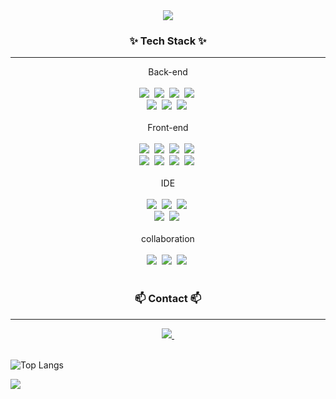 <!--title-->
<div align="center">
  <img src="https://capsule-render.vercel.app/api?type=waving&color=gradient&customColorList=10,30,30&height=200&section=header&text=🧞‍♀️Genie's%20Github✌️&fontSize=65" />
</div>

<h3 align="center">✨ Tech Stack ✨</h3>
<hr>
<div align="center">Back-end</div>
<br>
<div align="center">
  <img src="https://img.shields.io/badge/java-20232a.svg?style=for-the-badge&logo=openjdk&logoColor=white" />&nbsp
  <img src="https://img.shields.io/badge/spring_boot-6db33f.svg?style=for-the-badge&logo=spring-boot&logoColor=white" />&nbsp
  <img src="https://img.shields.io/badge/jsp&servlet-139bb4.svg?style=for-the-badge&logo=&logoColor=white" />&nbsp
  <img src="https://img.shields.io/badge/mybatis-e00033.svg?style=for-the-badge&logo=&logoColor=white" />&nbsp
</div>
<div align="center">
  <img src="https://img.shields.io/badge/apache_tomcat-f8dc75.svg?style=for-the-badge&logo=apache-tomcat&logoColor=white" />&nbsp
  <img src="https://img.shields.io/badge/apache_maven-c71a36.svg?style=for-the-badge&logo=apache-maven&logoColor=white" />&nbsp
  <img src="https://img.shields.io/badge/thymeleaf-005f0f.svg?style=for-the-badge&logo=thymeleaf&logoColor=white" />&nbsp
</div>

<br>

<div align="center">Front-end</div>

<br>

<div align="center">
    <img src="https://img.shields.io/badge/html5-E34F26.svg?style=for-the-badge&logo=html5&logoColor=white" />&nbsp
    <img src="https://img.shields.io/badge/css3-1572B6.svg?style=for-the-badge&logo=css3&logoColor=white" />&nbsp
  <img src="https://img.shields.io/badge/javascript-F7DF1E.svg?style=for-the-badge&logo=javascript&logoColor=20232a" />&nbsp
  <img src="https://img.shields.io/badge/jquery-0769ad.svg?style=for-the-badge&logo=jquery&logoColor=white" />&nbsp
</div>

<div align="center">
  <img src="https://img.shields.io/badge/react-20232a.svg?style=for-the-badge&logo=react&logoColor=61DAFB" />&nbsp
  <img src="https://img.shields.io/badge/ajax-52b0e7.svg?style=for-the-badge&logo=&logoColor=61DAFB" />&nbsp
  <img src="https://img.shields.io/badge/axios-5a29e4.svg?style=for-the-badge&logo=axios&logoColor=white" />&nbsp
  <img src="https://img.shields.io/badge/node.js-339933.svg?style=for-the-badge&logo=node.js&logoColor=white" />&nbsp
</div>

<br>
<div align="center">IDE</div>
<br>
<div align="center">
  <img src="https://img.shields.io/badge/intellij_IDEA-20232a.svg?style=for-the-badge&logo=intellij-idea&logoColor=white" />&nbsp
  <img src="https://img.shields.io/badge/oracle_11g_ex-f80000.svg?style=for-the-badge&logo=oracle&logoColor=white" />&nbsp
  <img src="https://img.shields.io/badge/eclipse_IDE-2c2255.svg?style=for-the-badge&logo=eclipse-ide&logoColor=white" />&nbsp
</div>
<div align="center">
  <img src="https://img.shields.io/badge/spring_tool-6db33f.svg?style=for-the-badge&logo=spring&logoColor=white" />&nbsp
  <img src="https://img.shields.io/badge/visaul_studio_code-007acc.svg?style=for-the-badge&logo=visualstudiocode&logoColor=white" />&nbsp
</div>
<br>
<div align="center">collaboration</div>
<br>
<div align="center">
  <img src="https://img.shields.io/badge/github-20232a.svg?style=for-the-badge&logo=github&logoColor=white" />&nbsp
  <img src="https://img.shields.io/badge/notion-20232a.svg?style=for-the-badge&logo=notion&logoColor=white" />&nbsp
  <img src="https://img.shields.io/badge/slack-4a154b.svg?style=for-the-badge&logo=slack&logoColor=white" />&nbsp
</div>

<br>
<h3 align="center">📫 Contact 📫</h3>
<hr>
<div align="center">
  <a href="mailto:kyeongeun13@gmail.com">
    <img
      src="https://img.shields.io/badge/kyeongeun13@gmail.com-D14836?style=for-the-badge&logo=gmail&logoColor=white"/>&nbsp
  </a>
</div>

<br>

![Top Langs](https://github-readme-stats.vercel.app/api/top-langs/?username=gyeongeunpark&layout=compact)  

<div>
    <img src="https://capsule-render.vercel.app/api?type=waving&color=gradient&customColorList=10,20,30&height=200&section=footer&text=&fontSize=65" />
  
</div>

